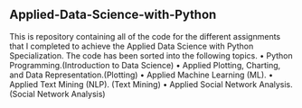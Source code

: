 ## Applied-Data-Science-with-Python

This is repository containing all of the code for the different assignments that I completed to achieve the Applied Data Science with Python Specialization. 
The code has been sorted into the following topics.
•	Python Programming.(Introduction to Data Science)
•	Applied Plotting, Charting, and Data Representation.(Plotting)
•	Applied Machine Learning (ML).
•	Applied Text Mining (NLP). (Text Mining)
•	Applied Social Network Analysis. (Social Network Analysis)
